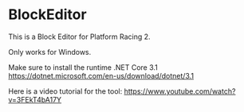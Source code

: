 # BlockEditor

This is a Block Editor for Platform Racing 2.

Only works for Windows.

Make sure to install the runtime .NET Core 3.1
https://dotnet.microsoft.com/en-us/download/dotnet/3.1


Here is a video tutorial for the tool:
https://www.youtube.com/watch?v=3FEkT4bA17Y

